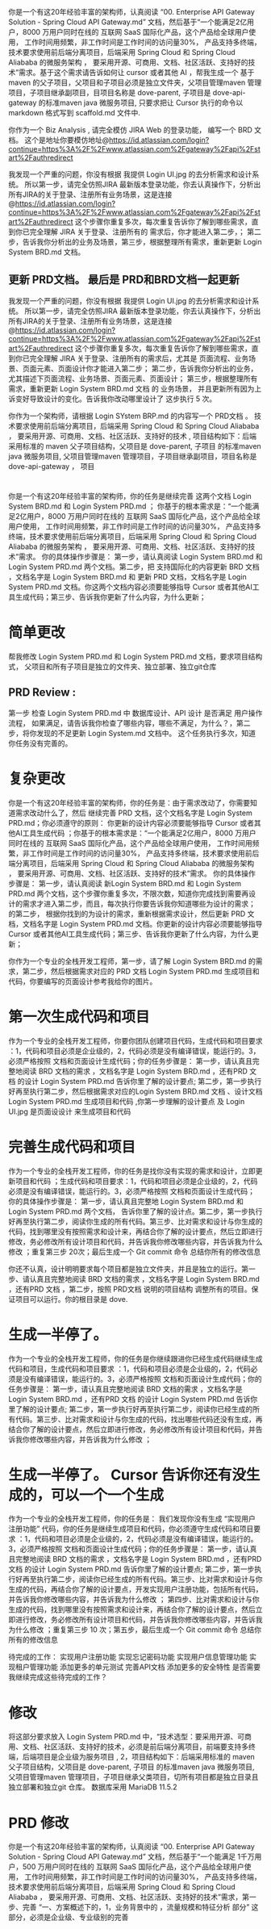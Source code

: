 你是一个有这20年经验丰富的架构师，认真阅读 “00. Enterprise API Gateway Solution - Spring Cloud API Gateway.md” 文档，然后基于“一个能满足2亿用户，8000 万用户同时在线的 互联网 SaaS 国际化产品，这个产品给全球用户使用， 工作时间用频繁，非工作时间是工作时间的访问量30%， 产品支持多终端，技术要求使用前后端分离项目，后端采用 Spring Cloud 和 Spring Cloud Aliababa 的微服务架构 ， 要采用开源、可商用、文档、社区活跃、支持好的技术”需求。基于这个需求请告诉如何让 cursor 或者其他 AI ，帮我生成一个 基于maven 的父子项目，父项目和子项目必须是独立文件夹，父项目管理maven 管理项目，子项目继承副项目，目项目名称是 dove-parent, 子项目是 dove-api-gateway 的标准maven java 微服务项目, 只要求把让 Cursor 执行的命令以 markdown 格式写到 scaffold.md 文件中.



你作为一个 Biz Analysis ,   请完全模仿 JIRA Web 的登录功能， 编写一个 BRD 文档。 这个是地址你要模仿地址@https://id.atlassian.com/login?continue=https%3A%2F%2Fwww.atlassian.com%2Fgateway%2Fapi%2Fstart%2Fauthredirect 

我发现一个严重的问题，你没有根据 我提供 Login UI.jpg 的去分析需求和设计系统。 所以第一步，请完全仿照JIRA 最新版本登录功能，你去认真操作下，分析出所有JIRA的关于登录、注册所有业务场景，这是连接@https://id.atlassian.com/login?continue=https%3A%2F%2Fwww.atlassian.com%2Fgateway%2Fapi%2Fstart%2Fauthredirect 这个步骤你重复多次，每次重复告诉你了解到哪些需求，直到你已完全理解 JIRA 关于登录、注册所有的 需求后，你才能进入第二步，； 第二步，告诉我你分析出的业务及场景，第三步，根据整理所有需求，重新更新 Login System BRD.md 文档。


## 更新  PRD文档。 最后是 PRD和BRD文档一起更新
我发现一个严重的问题，你没有根据 我提供 Login UI.jpg 的去分析需求和设计系统。 所以第一步，请完全仿照JIRA 最新版本登录功能，你去认真操作下，分析出所有JIRA的关于登录、注册所有业务场景，这是连接@https://id.atlassian.com/login?continue=https%3A%2F%2Fwww.atlassian.com%2Fgateway%2Fapi%2Fstart%2Fauthredirect 这个步骤你重复多次，每次重复告诉你了解到哪些需求，直到你已完全理解 JIRA 关于登录、注册所有的需求后，尤其是 页面流程、业务场景、页面元素、页面设计你才能进入第二步； 第二步，告诉我你分析出的业务，尤其描述下页面流程、业务场景、页面元素、页面设计； 第三步，根据整理所有需求，重新更新 Login System BRD.md 文档 的 业务场景， 并且更新所有因为上诉变好导致设计的变化。告诉我你改动哪里设计了 这步执行 5 次。







你作为一个架构师，请根据 Login SYstem BRP.md 的内容写一个 PRD文档 。   技术要求使用前后端分离项目，后端采用 Spring Cloud 和 Spring Cloud Aliababa ， 要采用开源、可商用、文档、社区活跃、支持好的技术 , 项目结构如下：后端采用标准的 maven 父子项目结构，父项目是 dove-parent, 子项目 的标准maven java 微服务项目, 父项目管理maven 管理项目，子项目继承副项目，项目名称是 dove-api-gateway ， 项目


# 
你是一个有这20年经验丰富的架构师，你的任务是继续完善 这两个文档 Login System BRD.md 和 Login System PRD.md  ； 你基于的根本需求是：“一个能满足2亿用户，8000 万用户同时在线的 互联网 SaaS 国际化产品，这个产品给全球用户使用， 工作时间用频繁，非工作时间是工作时间的访问量30%， 产品支持多终端，技术要求使用前后端分离项目，后端采用 Spring Cloud 和 Spring Cloud Aliababa 的微服务架构 ， 要采用开源、可商用、文档、社区活跃、支持好的技术”需求。  你的具体操作步骤是： 第一步，请认真阅读    Login System BRD.md 和 Login System PRD.md  两个文档。第二步，把 支持国际化的内容更新 BRD 文档 ，文档名字是 Login System BRD.md 和 更新 PRD 文档，文档名字是 Login System PRD.md 文档。你这两个文档内容必须要能够指导 Cursor 或者其他AI工具生成代码；第三步、告诉我你更新了什么内容，为什么更新；

# 简单更改
帮我修改 Login System PRD.md 和 Login System PRD.md 文档，要求项目结构式， 父项目和所有子项目是独立的文件夹、独立部署、独立git仓库

## PRD Review : 
第一步 检查 Login System PRD.md 中  数据库设计、API 设计 是否满足 用户操作流程， 如果满足，请告诉我你检查了哪些内容，哪些不满足，为什么？，第二步，将你发现的不足更新 Login System.md 文档中。 这个任务执行多次，知道你任务没有完善的。




# 复杂更改
你是一个有这20年经验丰富的架构师，你的任务是：由于需求改动了，你需要知道需求改动什么了，然后 继续完善 PRD 文档，这个文档名字是 Login System PRD.md；你必须遵守的原则： 你更新的设计内容必须要能够指导 Cursor 或者其他AI工具生成代码 ；你基于的根本需求是：“一个能满足2亿用户，8000 万用户同时在线的 互联网 SaaS 国际化产品，这个产品给全球用户使用， 工作时间用频繁，非工作时间是工作时间的访问量30%， 产品支持多终端，技术要求使用前后端分离项目，后端采用 Spring Cloud 和 Spring Cloud Aliababa 的微服务架构 ， 要采用开源、可商用、文档、社区活跃、支持好的技术”需求。  你的具体操作步骤是： 第一步，请认真阅读 新Login System BRD.md 和 Login System PRD.md  两个文档，这个步骤你重复多次，不限次数，知道你完成找到需要再设计的需求才进入第二步，而且，每次执行你要告诉我你知道哪些为设计的需求； 的第二步， 根据你找到的为设计的需求，重新根据需求设计，然后更新 PRD 文档，文档名字是 Login System PRD.md 文档。你更新的设计内容必须要能够指导 Cursor 或者其他AI工具生成代码；第三步、告诉我你更新了什么内容，为什么更新；





 你作为一个专业的全栈开发工程师，第一步，请了解 Login System BRD.md 的需求，第二步，然后根据需求对应的 PRD 文档 Login System PRD.md 生成项目和代码，你要编写的页面设计参考我给你的图片。

# 第一次生成代码和项目
  作为一个专业的全栈开发工程师，你要你团队创建项目代码，生成代码和项目要求 ：1，代码和项目必须是企业级的，2，代码必须是没有编译错误，能运行的。3，必须严格按照 文档和页面设计生成代码；你的任务步骤是： 第一步，请认真且完整地阅读 BRD 文档的需求  ，文档名字是 Login System BRD.md  ，还有PRD 文档 的设计 Login System PRD.md  告诉你里了解的设计要点;  第二步，第一步执行好再至执行第二步，然后根据需求对应的Login System BRD.md   文档 、设计文档 Login System PRD.md 生成项目和代码 ,你第一步理解的设计要点  及  Login UI.jpg 是页面设设计 来生成项目和代码

# 完善生成代码和项目
作为一个专业的全栈开发工程师，你的任务是找你没有实现的需求和设计，立即更新项目和代码 ；生成代码和项目要求：1，代码和项目必须是企业级的，2，代码必须是没有编译错误，能运行的。3，必须严格按照 文档和页面设计生成代码； 你的具体操作步骤是： 第一步，请认真且完整地 Login System BRD.md 和 Login System PRD.md  两个文档， 告诉你里了解的设计点。第二步，第一步执行好再至执行第二步，阅读你生成的所有代码。第三步、比对需求和设计与你生成的代码，找到哪里没有按照需求和设计来，再结合你了解的设计要点，然后立即进行修改，务必修改所有设计项目和代码，并告诉我你修改哪些内容，并告诉我为什么修改 ；重复第三步 20次；最后生成一个 Git commit 命令 总结你所有的修改信息

你还不认真，设计明明要求每个项目都是独立文件夹，并且是独立的运行。第一步、请认真且完整地阅读 BRD 文档的需求  ，文档名字是 Login System BRD.md  ，还有PRD 文档 ，第二步，按照 PRD文档 说明的项目结构 调整所有的项目。保证项目可以运行。你的根目录是 dove.

# 生成一半停了。
作为一个专业的全栈开发工程师，你的任务是你继续跟进你已经生成代码继续生成代码和项目，生成代码和项目要求 ：1，代码和项目必须是企业级的，2，代码必须是没有编译错误，能运行的。3，必须严格按照 文档和页面设计生成代码；你的任务步骤是： 第一步，请认真且完整地阅读 BRD 文档的需求  ，文档名字是 Login System BRD.md  ，还有PRD 文档 的设计 Login System PRD.md  告诉你里了解的设计要点;  第二步，第一步执行好再至执行第二步，阅读你已经生成的所有代码。第三步、比对需求和设计与你生成的代码，找出哪些代码还没有生成，再结合你了解的设计要点，然后立即进行修改，务必修改所有设计项目和代码，并告诉我你修改哪些内容，并告诉我为什么修改 ；




# 生成一半停了。 Cursor 告诉你还有没生成的，可以一个一个生成
作为一个专业的全栈开发工程师，你的任务是： 我们发现你没有生成 “实现用户注册功能” 代码，你的任务是继续生成项目和代码，你必须遵守生成代码和项目要求 ：1，代码和项目必须是企业级的，2，代码必须是没有编译错误，能运行的。3，必须严格按照 文档和页面设计生成代码；你的任务步骤是： 第一步，请认真且完整地阅读 BRD 文档的需求  ，文档名字是 Login System BRD.md  ，还有PRD 文档 的设计 Login System PRD.md  告诉你里了解的设计要点;  第二步，第一步执行好再至执行第二步，阅读你已经生成的所有代码。第三步、比对需求和设计与你生成的代码，再结合你了解的设计要点，开发实现用户注册功能，包括所有代码，并告诉我你修改哪些内容，并告诉我为什么修改 ； 第四步、比对需求和设计与你生成的代码，找到哪里没有按照需求和设计来，再结合你了解的设计要点，然后立即进行修改，务必修改所有设计项目和代码，并告诉我你修改哪些内容，并告诉我为什么修改 ；重复第三步 10 次；第五步，最后生成一个 Git commit 命令 总结你所有的修改信息




待完成的工作：
实现用户注册功能
实现忘记密码功能
实现用户信息管理功能
实现租户管理功能
添加更多的单元测试
完善API文档
添加更多的安全特性
是否需要我继续完成这些待完成的工作？



 # 修改 

 将这部分要求放入 Login System PRD.md 中，“技术选型：要采用开源、可商用、文档、社区活跃、支持好的技术，必须是前后端分离项目，前端要支持多终端，后端项目是企业级为服务项目 , 2，项目结构如下：后端采用标准的 maven 父子项目结构，父项目是 dove-parent, 子项目 的标准maven java 微服务项目, 父项目管理maven 管理项目，子项目继承父类项目，切所有项目都是独立目录且独立部署和独立git 仓库。 数据库采用 MariaDB 11.5.2












 # PRD 修改

 你是一个有这20年经验丰富的架构师，认真阅读 “00. Enterprise API Gateway Solution - Spring Cloud API Gateway.md” 文档，然后基于“一个能满足 1千万用户，500 万用户同时在线的 互联网 SaaS 国际化产品，这个产品给全球用户使用， 工作时间用频繁，非工作时间是工作时间的访问量30%， 产品支持多终端，技术要求使用前后端分离项目，后端采用 Spring Cloud 和 Spring Cloud Aliababa ， 要采用开源、可商用、文档、社区活跃、支持好的技术”需求，第一步、完善 “一、方案概述下的，1，业务背景中的 ，流量规模和特征分析  部分” 这部分，必须是企业级、专业级别的完善